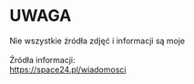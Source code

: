 # UWAGA
Nie wszystkie źródła zdjęć i informacji są moje <br><br>
Źródła informacji: <br>
https://space24.pl/wiadomosci